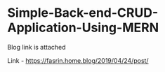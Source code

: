 # Simple-Back-end-CRUD-Application-Using-MERN
Blog link is attached

Link - https://fasrin.home.blog/2019/04/24/post/

